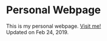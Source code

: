 Personal Webpage
================
This is my personal webpage. [Visit me!](https://stlong0521.github.io/webpage)
<br />
Updated on Feb 24, 2019.
